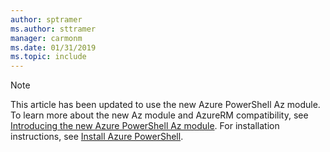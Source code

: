 ```yaml
---
author: sptramer
ms.author: sttramer
manager: carmonm
ms.date: 01/31/2019
ms.topic: include
---
```

> [!NOTE]
> This article has been updated to use the new Azure PowerShell Az
> module. To learn more about the new Az module and AzureRM compatibility, see
> [Introducing the new Azure PowerShell Az module](/powershell/azure/new-azureps-module-az). For
> installation instructions, see [Install Azure PowerShell](/powershell/azure/install-az-ps).

